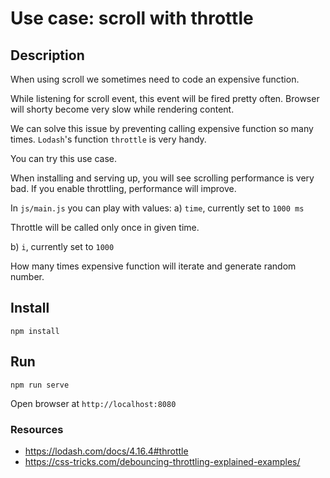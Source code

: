 # Use case: scroll with throttle

## Description

When using scroll we sometimes need to code an expensive function.

While listening for scroll event, this event will be fired pretty often. Browser will shorty become very slow while rendering content.

We can solve this issue by preventing calling expensive function so many times. `Lodash`'s function `throttle` is very handy.

You can try this use case.

When installing and serving up, you will see scrolling performance is very bad. If you enable throttling, performance will improve.

In `js/main.js` you can play with values:
a) `time`, currently set to `1000 ms`

Throttle will be called only once in given time.

b) `i`, currently set to `1000`

How many times expensive function will iterate and generate random number.

## Install

`npm install`

## Run

`npm run serve`

Open browser at `http://localhost:8080`

### Resources

- https://lodash.com/docs/4.16.4#throttle
- https://css-tricks.com/debouncing-throttling-explained-examples/

